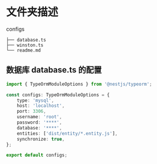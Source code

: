 # 文件夹描述

configs

```tree
├── database.ts
├── winston.ts
└── readme.md
```

## 数据库 database.ts 的配置

```typescript
import { TypeOrmModuleOptions } from '@nestjs/typeorm';

const configs: TypeOrmModuleOptions = {
    type: 'mysql',
    host: 'localhost',
    port: 3306,
    username: 'root',
    password: '****',
    database: '****',
    entities: ['dist/entity/*.entity.js'],
    synchronize: true,
};

export default configs;
```
